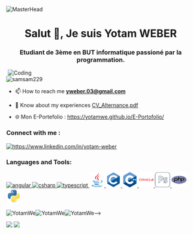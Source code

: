 ![MasterHead](https://iutparis-seine.u-paris.fr/wp-content/uploads/sites/3/2022/03/UniversiteParisCite_IUTParis-RdS.jpg)
<h1 align="center">Salut 👋, Je suis Yotam WEBER</h1>
<h3 align="center">Etudiant de 3ème en BUT informatique passioné par la programmation.</h3>
<img align="right" alt="Coding" width="500" src="https://beecut.com/wp-content/uploads/2019/08/mp4.gif">
<p align="left"> <img src="https://komarev.com/ghpvc/?username=samsam229&label=Profile%20views&color=0e75b6&style=flat" alt="samsam229" /> </p>


- 📫 How to reach me **yweber.03@gmail.com**

- 📄 Know about my experiences [CV_Alternance.pdf](CV_Alternance_Yotam_WEBER.pdf)
- 🌐 Mon E-Portefolio : https://yotamwe.github.io/E-Portofolio/

<h3 align="left">Connect with me :</h3>
<p align="left">
<a href="https://www.linkedin.com/in/yotam-weber" target="blank"><img align="center" src="https://raw.githubusercontent.com/rahuldkjain/github-profile-readme-generator/master/src/images/icons/Social/linked-in-alt.svg" alt="https://www.linkedin.com/in/yotam-weber" height="30" width="40" /></a>
<!--<a href="https://www.instagram.com/yotam_wbr/" target="blank"><img align="center" src="https://raw.githubusercontent.com/rahuldkjain/github-profile-readme-generator/master/src/images/icons/Social/instagram.svg" alt="https://www.instagram.com/samy.sam22/" height="30" width="40" /></a>
<a href="https://discord.gg/volleybald" target="blank"><img align="center" src="https://raw.githubusercontent.com/rahuldkjain/github-profile-readme-generator/master/src/images/icons/Social/discord.svg" alt="samy722" height="30" width="40" /></a>-->
</p>

<h3 align="left">Languages and Tools:</h3>
<p align="left"> 
  <a href="https://angular.dev/" target="_blank" rel="noreferrer"> 
    <img src="https://raw.githubusercontent.com/devicons/devicon/blob/master/icons/angular/angular-original.svg" alt="angular" width="40" height="40"/> 
  </a> 
  <a href="https://dotnet.microsoft.com/en-us/languages/csharp" target="_blank" rel="noreferrer"> 
    <img src="https://raw.githubusercontent.com/devicons/devicon/blob/master/icons/csharp/csharp-original.svg" alt="csharp" width="40" height="40"/> 
  </a>
  <a href="https://www.typescriptlang.org/" target="_blank" rel="noreferrer"> 
    <img src="https://raw.githubusercontent.com/devicons/devicon/blob/master/icons/typescript/typescript-original.svg" alt="typescript" width="40" height="40"/> 
  </a>
  <a href="https://www.java.com" target="_blank" rel="noreferrer"> 
    <img src="https://raw.githubusercontent.com/devicons/devicon/master/icons/java/java-original.svg" alt="java" width="40" height="40"/> 
  </a>
  <a href="https://www.cprogramming.com/" target="_blank" rel="noreferrer"> 
    <img src="https://raw.githubusercontent.com/devicons/devicon/master/icons/c/c-original.svg" alt="c" width="40" height="40"/> 
  </a> 
  <a href="https://www.w3schools.com/cpp/" target="_blank" rel="noreferrer"> 
    <img src="https://raw.githubusercontent.com/devicons/devicon/master/icons/cplusplus/cplusplus-original.svg" alt="cplusplus" width="40" height="40"/> 
  </a>
  <a href="https://www.oracle.com/" target="_blank" rel="noreferrer"> 
    <img src="https://raw.githubusercontent.com/devicons/devicon/master/icons/oracle/oracle-original.svg" alt="oracle" width="40" height="40"/> 
  </a> 
  <a href="https://www.photoshop.com/en" target="_blank" rel="noreferrer"> 
    <img src="https://raw.githubusercontent.com/devicons/devicon/master/icons/photoshop/photoshop-line.svg" alt="photoshop" width="40" height="40"/> 
  </a> 
  <a href="https://www.php.net" target="_blank" rel="noreferrer"> 
    <img src="https://raw.githubusercontent.com/devicons/devicon/master/icons/php/php-original.svg" alt="php" width="40" height="40"/> 
  </a> 
  <a href="https://www.python.org" target="_blank" rel="noreferrer"> 
    <img src="https://raw.githubusercontent.com/devicons/devicon/master/icons/python/python-original.svg" alt="python" width="40" height="40"/> 
    </a> 
</p>

<p><img align="left" src="https://github-readme-stats.vercel.app/api/top-langs?username=YotamWe&show_icons=true&locale=fr&layout=compact&theme=transparent" alt="YotamWe" /></p>

<p><img align="left" src="https://github-readme-stats.vercel.app/api?username=YotamWe&show_icons=true&locale=fr&theme=transparent" alt="YotamWe" /></p>

<p><img align="left" src="https://github-readme-streak-stats.herokuapp.com/?user=YotamWe&theme=transparent" alt="YotamWe" /></p>-->

![](http://github-profile-summary-cards.vercel.app/api/cards/profile-details?username=yotamWe&theme=transparent)
![](http://github-profile-summary-cards.vercel.app/api/cards/repos-per-language?username=yotamWe&theme=transparent)

